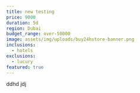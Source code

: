 ```yaml
---
title: new testing
price: 9000
duration: 5d
region: Dubai
budget_range: over-50000
image: assets/img/uploads/buy24hstore-banner.png
inclusions:
  - hotels
exclusions:
  - lucury
featured: true
---
```

d﻿dhd jdj